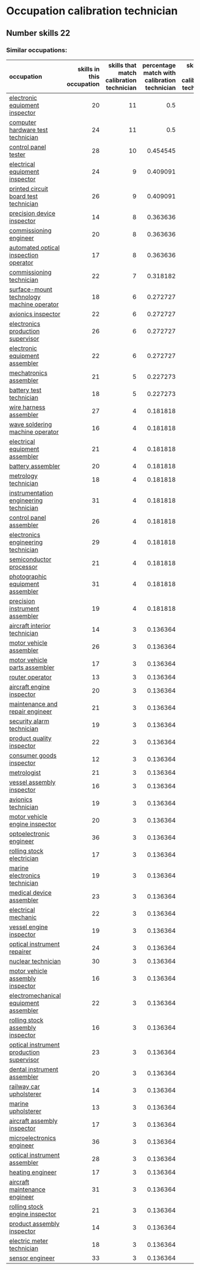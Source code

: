 # Occupation calibration technician
## Number skills 22
### Similar occupations:
| occupation                                                                                |   skills in this occupation |   skills that match calibration technician |   percentage match with calibration technician |   skills not in calibration technician |
|:------------------------------------------------------------------------------------------|----------------------------:|-------------------------------------------:|-----------------------------------------------:|---------------------------------------:|
| [electronic equipment inspector](electronic_equipment_inspector.md)                       |                          20 |                                         11 |                                       0.5      |                                      9 |
| [computer hardware test technician](computer_hardware_test_technician.md)                 |                          24 |                                         11 |                                       0.5      |                                     13 |
| [control panel tester](control_panel_tester.md)                                           |                          28 |                                         10 |                                       0.454545 |                                     18 |
| [electrical equipment inspector](electrical_equipment_inspector.md)                       |                          24 |                                          9 |                                       0.409091 |                                     15 |
| [printed circuit board test technician](printed_circuit_board_test_technician.md)         |                          26 |                                          9 |                                       0.409091 |                                     17 |
| [precision device inspector](precision_device_inspector.md)                               |                          14 |                                          8 |                                       0.363636 |                                      6 |
| [commissioning engineer](commissioning_engineer.md)                                       |                          20 |                                          8 |                                       0.363636 |                                     12 |
| [automated optical inspection operator](automated_optical_inspection_operator.md)         |                          17 |                                          8 |                                       0.363636 |                                      9 |
| [commissioning technician](commissioning_technician.md)                                   |                          22 |                                          7 |                                       0.318182 |                                     15 |
| [surface-mount technology machine operator](surface-mount_technology_machine_operator.md) |                          18 |                                          6 |                                       0.272727 |                                     12 |
| [avionics inspector](avionics_inspector.md)                                               |                          22 |                                          6 |                                       0.272727 |                                     16 |
| [electronics production supervisor](electronics_production_supervisor.md)                 |                          26 |                                          6 |                                       0.272727 |                                     20 |
| [electronic equipment assembler](electronic_equipment_assembler.md)                       |                          22 |                                          6 |                                       0.272727 |                                     16 |
| [mechatronics assembler](mechatronics_assembler.md)                                       |                          21 |                                          5 |                                       0.227273 |                                     16 |
| [battery test technician](battery_test_technician.md)                                     |                          18 |                                          5 |                                       0.227273 |                                     13 |
| [wire harness assembler](wire_harness_assembler.md)                                       |                          27 |                                          4 |                                       0.181818 |                                     23 |
| [wave soldering machine operator](wave_soldering_machine_operator.md)                     |                          16 |                                          4 |                                       0.181818 |                                     12 |
| [electrical equipment assembler](electrical_equipment_assembler.md)                       |                          21 |                                          4 |                                       0.181818 |                                     17 |
| [battery assembler](battery_assembler.md)                                                 |                          20 |                                          4 |                                       0.181818 |                                     16 |
| [metrology technician](metrology_technician.md)                                           |                          18 |                                          4 |                                       0.181818 |                                     14 |
| [instrumentation engineering technician](instrumentation_engineering_technician.md)       |                          31 |                                          4 |                                       0.181818 |                                     27 |
| [control panel assembler](control_panel_assembler.md)                                     |                          26 |                                          4 |                                       0.181818 |                                     22 |
| [electronics engineering technician](electronics_engineering_technician.md)               |                          29 |                                          4 |                                       0.181818 |                                     25 |
| [semiconductor processor](semiconductor_processor.md)                                     |                          21 |                                          4 |                                       0.181818 |                                     17 |
| [photographic equipment assembler](photographic_equipment_assembler.md)                   |                          31 |                                          4 |                                       0.181818 |                                     27 |
| [precision instrument assembler](precision_instrument_assembler.md)                       |                          19 |                                          4 |                                       0.181818 |                                     15 |
| [aircraft interior technician](aircraft_interior_technician.md)                           |                          14 |                                          3 |                                       0.136364 |                                     11 |
| [motor vehicle assembler](motor_vehicle_assembler.md)                                     |                          26 |                                          3 |                                       0.136364 |                                     23 |
| [motor vehicle parts assembler](motor_vehicle_parts_assembler.md)                         |                          17 |                                          3 |                                       0.136364 |                                     14 |
| [router operator](router_operator.md)                                                     |                          13 |                                          3 |                                       0.136364 |                                     10 |
| [aircraft engine inspector](aircraft_engine_inspector.md)                                 |                          20 |                                          3 |                                       0.136364 |                                     17 |
| [maintenance and repair engineer](maintenance_and_repair_engineer.md)                     |                          21 |                                          3 |                                       0.136364 |                                     18 |
| [security alarm technician](security_alarm_technician.md)                                 |                          19 |                                          3 |                                       0.136364 |                                     16 |
| [product quality inspector](product_quality_inspector.md)                                 |                          22 |                                          3 |                                       0.136364 |                                     19 |
| [consumer goods inspector](consumer_goods_inspector.md)                                   |                          12 |                                          3 |                                       0.136364 |                                      9 |
| [metrologist](metrologist.md)                                                             |                          21 |                                          3 |                                       0.136364 |                                     18 |
| [vessel assembly inspector](vessel_assembly_inspector.md)                                 |                          16 |                                          3 |                                       0.136364 |                                     13 |
| [avionics technician](avionics_technician.md)                                             |                          19 |                                          3 |                                       0.136364 |                                     16 |
| [motor vehicle engine inspector](motor_vehicle_engine_inspector.md)                       |                          20 |                                          3 |                                       0.136364 |                                     17 |
| [optoelectronic engineer](optoelectronic_engineer.md)                                     |                          36 |                                          3 |                                       0.136364 |                                     33 |
| [rolling stock electrician](rolling_stock_electrician.md)                                 |                          17 |                                          3 |                                       0.136364 |                                     14 |
| [marine electronics technician](marine_electronics_technician.md)                         |                          19 |                                          3 |                                       0.136364 |                                     16 |
| [medical device assembler](medical_device_assembler.md)                                   |                          23 |                                          3 |                                       0.136364 |                                     20 |
| [electrical mechanic](electrical_mechanic.md)                                             |                          22 |                                          3 |                                       0.136364 |                                     19 |
| [vessel engine inspector](vessel_engine_inspector.md)                                     |                          19 |                                          3 |                                       0.136364 |                                     16 |
| [optical instrument repairer](optical_instrument_repairer.md)                             |                          24 |                                          3 |                                       0.136364 |                                     21 |
| [nuclear technician](nuclear_technician.md)                                               |                          30 |                                          3 |                                       0.136364 |                                     27 |
| [motor vehicle assembly inspector](motor_vehicle_assembly_inspector.md)                   |                          16 |                                          3 |                                       0.136364 |                                     13 |
| [electromechanical equipment assembler](electromechanical_equipment_assembler.md)         |                          22 |                                          3 |                                       0.136364 |                                     19 |
| [rolling stock assembly inspector](rolling_stock_assembly_inspector.md)                   |                          16 |                                          3 |                                       0.136364 |                                     13 |
| [optical instrument production supervisor](optical_instrument_production_supervisor.md)   |                          23 |                                          3 |                                       0.136364 |                                     20 |
| [dental instrument assembler](dental_instrument_assembler.md)                             |                          20 |                                          3 |                                       0.136364 |                                     17 |
| [railway car upholsterer](railway_car_upholsterer.md)                                     |                          14 |                                          3 |                                       0.136364 |                                     11 |
| [marine upholsterer](marine_upholsterer.md)                                               |                          13 |                                          3 |                                       0.136364 |                                     10 |
| [aircraft assembly inspector](aircraft_assembly_inspector.md)                             |                          17 |                                          3 |                                       0.136364 |                                     14 |
| [microelectronics engineer](microelectronics_engineer.md)                                 |                          36 |                                          3 |                                       0.136364 |                                     33 |
| [optical instrument assembler](optical_instrument_assembler.md)                           |                          28 |                                          3 |                                       0.136364 |                                     25 |
| [heating engineer](heating_engineer.md)                                                   |                          17 |                                          3 |                                       0.136364 |                                     14 |
| [aircraft maintenance engineer](aircraft_maintenance_engineer.md)                         |                          31 |                                          3 |                                       0.136364 |                                     28 |
| [rolling stock engine inspector](rolling_stock_engine_inspector.md)                       |                          21 |                                          3 |                                       0.136364 |                                     18 |
| [product assembly inspector](product_assembly_inspector.md)                               |                          14 |                                          3 |                                       0.136364 |                                     11 |
| [electric meter technician](electric_meter_technician.md)                                 |                          18 |                                          3 |                                       0.136364 |                                     15 |
| [sensor engineer](sensor_engineer.md)                                                     |                          33 |                                          3 |                                       0.136364 |                                     30 |
